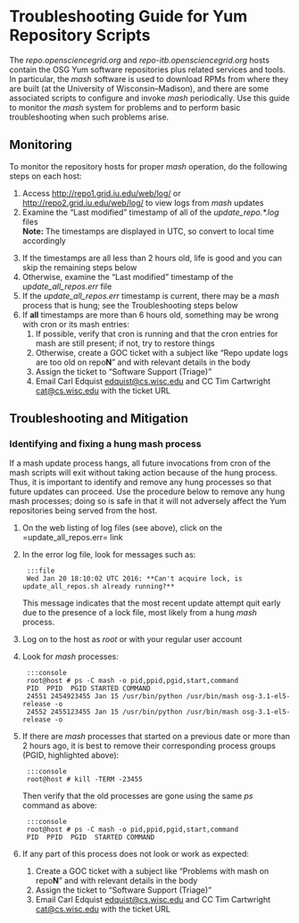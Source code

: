 Troubleshooting Guide for Yum Repository Scripts
================================================


The *repo.opensciencegrid.org* and *repo-itb.opensciencegrid.org* hosts contain the OSG Yum software repositories plus related services and tools. In particular, the *mash* software is used to download RPMs from where they are built (at the University of Wisconsin–Madison), and there are some associated scripts to configure and invoke *mash* periodically. Use this guide to monitor the *mash* system for problems and to perform basic troubleshooting when such problems arise.

Monitoring 
----------

To monitor the repository hosts for proper *mash* operation, do the following steps on each host:

   1. Access http://repo1.grid.iu.edu/web/log/ or http://repo2.grid.iu.edu/web/log/ to view logs from *mash* updates
   1. Examine the “Last modified” timestamp of all of the *update\_repo.\*.log* files  
       **Note:** The timestamps are displayed in UTC, so convert to local time accordingly</p>
   1. If the timestamps are all less than 2 hours old, life is good and you can skip the remaining steps below
   1. Otherwise, examine the “Last modified” timestamp of the *update\_all\_repos.err* file
   1. If the *update\_all\_repos.err* timestamp is current, there may be a *mash* process that is hung; see the Troubleshooting steps below
   1. If **all** timestamps are more than 6 hours old, something may be wrong with cron or its mash entries:
      1. If possible, verify that cron is running and that the cron entries for mash are still present; if not, try to restore things
      1. Otherwise, create a GOC ticket with a subject like “Repo update logs are too old on repo**N**” and with relevant details in the body
      1. Assign the ticket to “Software Support (Triage)”
      1. Email Carl Edquist <edquist@cs.wisc.edu> and CC Tim Cartwright <cat@cs.wisc.edu> with the ticket URL

Troubleshooting and Mitigation
------------------------------
<style type="text/css">
  em.pgid { color: red; font-weight: bold; }
  em.start { color: blue; font-weight: bold; }
</style>

### Identifying and fixing a hung mash process

If a mash update process hangs, all future invocations from cron of the mash scripts will exit without taking action because of the hung process. Thus, it is important to identify and remove any hung processes so that future updates can proceed. Use the procedure below to remove any hung mash processes; doing so is safe in that it will not adversely affect the Yum repositories being served from the host.

1. On the web listing of log files (see above), click on the =update_all_repos.err= link
1. In the error log file, look for messages such as:  

        :::file
        Wed Jan 20 18:10:02 UTC 2016: **Can't acquire lock, is update_all_repos.sh already running?**  
 
    This message indicates that the most recent update attempt quit early due to the presence of a lock file, most likely from a hung *mash* process.
 
1. Log on to the host as *root* or with your regular user account
1. Look for *mash* processes:  
   
        :::console
        root@host # ps -C mash -o pid,ppid,pgid,start,command
        PID  PPID  PGID STARTED COMMAND
        24551 2454923455 Jan 15 /usr/bin/python /usr/bin/mash osg-3.1-el5-release -o
        24552 2455123455 Jan 15 /usr/bin/python /usr/bin/mash osg-3.1-el5-release -o
   
1. If there are *mash* processes that started on a previous date or more than 2 hours ago, it is best to remove their corresponding process groups (PGID, highlighted above):  
    
        :::console
        root@host # kill -TERM -23455
       
    Then verify that the old processes are gone using the same *ps* command as above:

        :::console  
        root@host # ps -C mash -o pid,ppid,pgid,start,command
        PID  PPID  PGID  STARTED COMMAND

1. If any part of this process does not look or work as expected:
   1. Create a GOC ticket with a subject like “Problems with mash on repo<strong>N</strong>” and with relevant details in the body
   1. Assign the ticket to “Software Support (Triage)”
   1. Email Carl Edquist <edquist@cs.wisc.edu> and CC Tim Cartwright <cat@cs.wisc.edu> with the ticket URL
